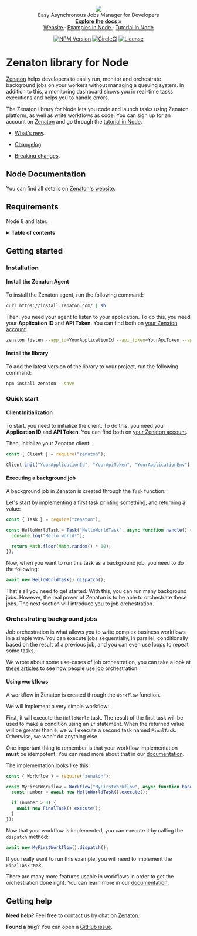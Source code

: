 <p align="center">
  <a href="https://zenaton.com" target="_blank">
    <img src="https://user-images.githubusercontent.com/36400935/58254828-e5176880-7d6b-11e9-9094-3f46d91faeee.png" target="_blank" />
  </a><br>
  Easy Asynchronous Jobs Manager for Developers <br>
  <a href="https://zenaton.com/documentation/node/getting-started/" target="_blank">
    <strong> Explore the docs » </strong>
  </a> <br>
  <a href="https://zenaton.com" target="_blank"> Website </a>
    ·
  <a href="https://github.com/zenaton/examples-node" target="_blank"> Examples in Node </a>
    ·
  <a href="https://app.zenaton.com/tutorial/node" target="_blank"> Tutorial in Node </a>
</p>
<p align="center">
  <a href="https://www.npmjs.com/package/zenaton"><img src="https://img.shields.io/npm/v/zenaton.svg" alt="NPM Version"></a>
  <a href="https://circleci.com/gh/zenaton/zenaton-node/tree/master" rel="nofollow" target="_blank"><img src="https://img.shields.io/circleci/project/github/zenaton/zenaton-node/master.svg" alt="CircleCI" style="max-width:100%;"></a>
  <a href="/LICENSE" target="_blank"><img src="https://img.shields.io/badge/iicense-MIT-blue.svg" alt="License" style="max-width:100%;"></a>
</p>

# Zenaton library for Node

[Zenaton](https://zenaton.com) helps developers to easily run, monitor and orchestrate background jobs on your workers without managing a queuing system. In addition to this, a monitoring dashboard shows you in real-time tasks executions and helps you to handle errors.

The Zenaton library for Node lets you code and launch tasks using Zenaton platform, as well as write workflows as code. You can sign up for an account on [Zenaton](https://zenaton.com) and go through the [tutorial in Node](https://app.zenaton.com/tutorial/node).

- [What's new](WHATSNEW.md).

- [Changelog](CHANGELOG.md).

- [Breaking changes](BREAKINGCHANGES.md).

## Node Documentation

You can find all details on [Zenaton's website](https://zenaton.com/documentation/node/getting-started).

## Requirements

Node 8 and later.

<details>
  <summary><strong>Table of contents</strong></summary>

<!-- START doctoc generated TOC please keep comment here to allow auto update -->
<!-- DON'T EDIT THIS SECTION, INSTEAD RE-RUN doctoc TO UPDATE -->

- [Getting started](#getting-started)
  - [Installation](#installation)
    - [Install the Zenaton Agent](#install-the-zenaton-agent)
    - [Install the library](#install-the-library)
  - [Quick start](#quick-start)
    - [Client Initialization](#client-initialization)
    - [Executing a background job](#executing-a-background-job)
  - [Orchestrating background jobs](#orchestrating-background-jobs)
    - [Using workflows](#using-workflows)
- [Getting help](#getting-help)

<!-- END doctoc generated TOC please keep comment here to allow auto update -->

</details>

## Getting started

### Installation

#### Install the Zenaton Agent

To install the Zenaton agent, run the following command:

```sh
curl https://install.zenaton.com/ | sh
```

Then, you need your agent to listen to your application.
To do this, you need your **Application ID** and **API Token**.
You can find both on [your Zenaton account](https://app.zenaton.com/api).

```sh
zenaton listen --app_id=YourApplicationId --api_token=YourApiToken --app_env=YourApplicationEnv
```

#### Install the library

To add the latest version of the library to your project, run the following command:

```bash
npm install zenaton --save
```

### Quick start

#### Client Initialization

To start, you need to initialize the client. To do this, you need your **Application ID** and **API Token**.
You can find both on [your Zenaton account](https://app.zenaton.com/api).

Then, initialize your Zenaton client:

```javascript
const { Client } = require("zenaton");

Client.init("YourApplicationId", "YourApiToken", "YourApplicationEnv");
```

#### Executing a background job

A background job in Zenaton is created through the `Task` function.

Let's start by implementing a first task printing something, and returning a value:

```javascript
const { Task } = require("zenaton");

const HelloWorldTask = Task("HelloWorldTask", async function handle() {
  console.log("Hello world!");

  return Math.floor(Math.random() * 10);
});
```

Now, when you want to run this task as a background job, you need to do the following:

```javascript
await new HelloWorldTask().dispatch();
```

That's all you need to get started. With this, you can run many background jobs.
However, the real power of Zenaton is to be able to orchestrate these jobs. The next section will introduce you to job orchestration.

### Orchestrating background jobs

Job orchestration is what allows you to write complex business workflows in a simple way.
You can execute jobs sequentially, in parallel, conditionally based on the result of a previous job,
and you can even use loops to repeat some tasks.

We wrote about some use-cases of job orchestration, you can take a look at [these articles](https://medium.com/zenaton/tagged/nodejs)
to see how people use job orchestration.

#### Using workflows

A workflow in Zenaton is created through the `Workflow` function.

We will implement a very simple workflow:

First, it will execute the `HelloWorld` task.
The result of the first task will be used to make a condition using an `if` statement.
When the returned value will be greater than `0`, we will execute a second task named `FinalTask`.
Otherwise, we won't do anything else.

One important thing to remember is that your workflow implementation **must** be idempotent.
You can read more about that in our [documentation](https://zenaton.com/documentation/node/workflow-basics/#implementation).

The implementation looks like this:

```javascript
const { Workflow } = require("zenaton");

const MyFirstWorkflow = Workflow("MyFirstWorkflow", async function handle() {
  const number = await new HelloWorldTask().execute();

  if (number > 0) {
    await new FinalTask().execute();
  }
});
```

Now that your workflow is implemented, you can execute it by calling the `dispatch` method:

```javascript
await new MyFirstWorkflow().dispatch();
```

If you really want to run this example, you will need to implement the `FinalTask` task.

There are many more features usable in workflows in order to get the orchestration done right. You can learn more
in our [documentation](https://zenaton.com/documentation/node/workflow-basics/#implementation).

## Getting help

**Need help**? Feel free to contact us by chat on [Zenaton](https://zenaton.com/).

**Found a bug?** You can open a [GitHub issue](https://github.com/zenaton/zenaton-node/issues).
